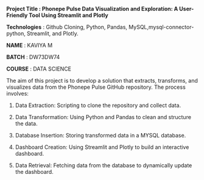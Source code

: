 **Project Title : Phonepe Pulse Data Visualization and Exploration:
                  A User-Friendly Tool Using Streamlit and Plotly**

**Technologies** : Github Cloning, Python, Pandas, MySQL,mysql-connector-python, Streamlit, and Plotly.

**NAME** : KAVIYA M

**BATCH** : DW73DW74

**COURSE** : DATA SCIENCE

The aim of this project is to develop a solution that extracts, transforms, and visualizes data from the Phonepe Pulse GitHub repository. The process involves:

1. Data Extraction: Scripting to clone the repository and collect data.

2. Data Transformation: Using Python and Pandas to clean and structure the data.

3. Database Insertion: Storing transformed data in a MYSQL database.

4. Dashboard Creation: Using Streamlit and Plotly to build an interactive dashboard.

5. Data Retrieval: Fetching data from the database to dynamically update the dashboard.
